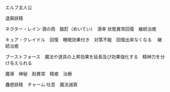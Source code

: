 エルフ主人公

退廃妖精

ネクター・レイン 酒の雨　酩酊（めいてい）　酒幸  状態異常回復　継続治癒

キュア・クレイドル　回復　睡眠効果付き　対策不能　回復出来なくなる 　継続治癒

ブーストフォース　魔法や道具の上昇効果を延長及び効果強化する　精神力を分け与えられる　


魔導　神秘　耐異常　精癒　治療　


蠱惑妖精　チャーム
吐息　魔法減衰



